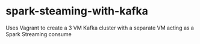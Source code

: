 # spark-steaming-with-kafka
Uses Vagrant to create a 3 VM Kafka cluster with a separate VM acting as a Spark Streaming consume
